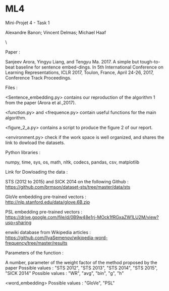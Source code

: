 # ML4
Mini-Projet 4 - Task 1


Alexandre Banon; Vincent Delmas; Michael Haaf

\\

Paper :

Sanjeev Arora, Yingyu Liang, and Tengyu Ma. 2017. A simple but tough-to-beat baseline for sentence embed-dings. In 5th International Conference on Learning Representations, ICLR 2017, Toulon, France, April 24-26, 2017, Conference Track Proceedings.



Files :

<Sentence_embedding.py> contains our reproduction of the algorithm 1 from the paper (Arora et al.,2017).

<function.py> and <frequence.py> contain useful functions for the main algorithm.

<figure_2_a.py> contains a script to produce the figure 2 of our report.

<environment.py> check if the work space is well organized, and shares the link to dowload the datasets.



Python libraries :

numpy, time, sys, os, math, nltk, codecs, pandas, csv, matplotlib



Link for Dowloading the data :

STS (2012 to 2015) and SICK 2014 on the following Github : https://github.com/brmson/dataset-sts/tree/master/data/sts

GloVe embedding pre-trained vectors : http://nlp.stanford.edu/data/glove.6B.zip

PSL embedding pre-trained vectors : https://drive.google.com/file/d/0B9w48e1rj-MOck1fRGxaZW1LU2M/view?usp=sharing

enwiki database from Wikipedia articles : https://github.com/IlyaSemenov/wikipedia-word-frequency/tree/master/results



Parameters of the function <Algo> :
  
<a>
A number, parameter of the weight factor of the method proposed by the paper

<task>
Possible values :   "STS 2012", "STS 2013", "STS 2014", "STS 2015", "SICK 2014"

<methode>
Possible values :   "WR", "avg", "bin", "g", "h"

<word_embedding>
Possible values :   "GloVe", "PSL"



